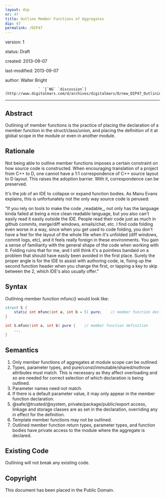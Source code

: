 ```yaml
---
layout: dip
nr: 47
title: Outline Member Functions of Aggregates
dip: 47
permalink: /DIP47
---
```


version: 1

status: Draft

created: 2013-09-07

last-modified: 2013-09-07

author: Walter Bright

                   
                   ` `[`NG` `discussion`](http://www.digitalmars.com/d/archives/digitalmars/D/new_DIP47_Outlining_member_functions_of_aggregates_208476.html)
  -------------------------------------------------------------------------------------------------------------------------------------------------------------

Abstract
--------

Outlining of member functions is the practice of placing the declaration
of a member function in the struct/class/union, and placing the
definition of it at global scope in the module or even in another
module.

Rationale
---------

Not being able to outline member functions imposes a certain constraint
on how source code is constructed. When encouraging translation of a
project from C++ to D, one cannot have a 1:1 correspondence of C++
source layout to D layout. This raises the adoption barrier. With it,
correspondence can be preserved.

It's the job of an IDE to collapse or expand function bodies. As Manu
Evans explains, this is unfortunately not the only way source code is
perused:

"If you rely on tools to make the code \_readable\_, not only has the
language kinda failed at being a nice clean readable language, but you
also can't easily read it easily outside the IDE. People read their code
just as much in github commits, merge/diff windows, emails/chat, etc. I
find code folding even worse in a way, since when you get used to code
folding, you don't have a feel for the layout of the whole file when
it's unfolded (diff windows, commit logs, etc), and it feels really
foreign in these environments. You gain a sense of familiarity with the
general shape of the code when working with it. Folding ruins that for
me, and I still think it's a pointless bandaid on a problem that should
have easily been avoided in the first place. Surely the proper angle is
for the IDE to assist with authoring code, ie, fixing up the second
function header when you change the first, or tapping a key to skip
between the 2, which IDE's also usually offer."

Syntax
------

Outlining member function mfunc() would look like:

```d
struct S {
    static int mfunc(int a, int b = 5) pure;    // member function declaration
}

int S.mfunc(int a, int b) pure {    // member function definition
    ...
}
```

Semantics
---------

1.  Only member functions of aggregates at module scope can be outlined.
2.  Types, parameter types, and pure/const/immutable/shared/nothrow
    attributes must match. This is necessary as they affect overloading
    and so are needed for correct selection of which declaration is
    being outlined.
3.  Parameter names need not match.
4.  If there is a default parameter value, it may only appear in the
    member function declaration.
5.  @safe/@trusted/@system, private/package/public/export access,
    linkage and storage classes are as set in the declaration,
    overriding any in effect for the definition.
6.  Template member functions may not be outlined.
7.  Outlined member function return types, parameter types, and function
    bodies have private access to the module where the aggregate
    is declared.

Existing Code
-------------

Outlining will not break any existing code.

Copyright
---------

This document has been placed in the Public Domain.
